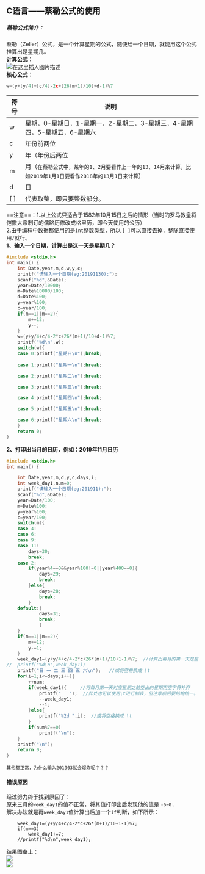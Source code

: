 ## C语言——蔡勒公式的使用

##### 蔡勒公式简介：

蔡勒（Zeller）公式，是一个计算星期的公式，随便给一个日期，就能用这个公式推算出是星期几。  
**计算公式：**  
![在这里插入图片描述](https://img-blog.csdnimg.cn/2019113020053977.png)  
**核心公式：**

```c
w=(y+[y/4]+[c/4]-2c+[26(m+1)/10]+d-1)%7
```

|符号|说明|
|---|---|
|w|星期，0-星期日，1-星期一，2-星期二，3-星期三，4-星期四，5-星期五，6-星期六|
|c|年份前两位|
|y|年（年份后两位|
|m|月（`在蔡勒公式中，某年的1、2月要看作上一年的13、14月来计算，比如2019年1月1日要看作2018年的13月1日来计算`）|
|d|日|
|[ ]|代表取整，即只要整数部分。|

==注意==：1.以上公式只适合于1582年10月15日之后的情形（当时的罗马教皇将恺撒大帝制订的儒略历修改成格里历，即今天使用的公历）  
2.由于编程中数据都使用的是`int`整数类型，所以 `[ ]`可以直接去掉，整除直接使用`/`就行。  
**1、输入一个日期，计算出是这一天是星期几？**

```c
#include <stdio.h>
int main() {
	int Date,year,m,d,w,y,c;
	printf("请输入一个日期(eg:20191130):");
	scanf("%d",&Date);
	year=Date/10000;
	m=Date%10000/100;
	d=Date%100;
	y=year%100;
	c=year/100;
	if(m==1||m==2){
		m+=12;
		y--;
	}
	w=(y+y/4+c/4-2*c+26*(m+1)/10+d-1)%7;
	printf("%d\n",w);
	switch(w){
	case 0:printf("星期日\n");break;
	
	case 1:printf("星期一\n");break;

	case 2:printf("星期二\n");break;

	case 3:printf("星期三\n");break;

	case 4:printf("星期四\n");break;

	case 5:printf("星期五\n");break;

	case 6:printf("星期六\n");break;	
	}
	return 0;
}

```

**2、打印出当月的日历，例如：2019年11月日历**

```c
#include <stdio.h>
int main() {

	int Date,year,m,d,y,c,days,i;
	int week_day1,num=0;
	printf("请输入一个日期(eg:201911):");
	scanf("%d",&Date);
	year=Date/100;
	m=Date%100;
	y=year%100;
	c=year/100;
	switch(m){
	case 4:
	case 6:
	case 9:
	case 11:
		days=30;
		break;
	case 2:
		if(year%4==0&&year%100!=0||year%400==0){
			days=29;
			break;
		}else{
			days=28;
			break;
		}
	default:{
			days=31;
			break;
			}
	}
	if(m==1||m==2){
		m+=12;
		y-=1;
	}
	week_day1=(y+y/4+c/4-2*c+26*(m+1)/10+1-1)%7;  //计算出每月的第一天是星期几
//	printf("%d\n",week_day1);
	printf("日 一 二 三 四 五 六\n");   //或将空格换成 \t
	for(i=1;i<=days;i++){
		++num;
		if(week_day1){     //将每月第一天对应星期之前空出的星期用空字符补齐
			printf("   ");  //此处也可以使用\t进行制表，但注意前后要结构统一。
			--week_day1;
			--i;
		}else{
			printf("%2d ",i);  //或将空格换成 \t
		}
		if(num%7==0)
			printf("\n");
	}
	printf("\n");
	return 0;
}
```

`其他都正常，为什么输入201903就会爆炸呢？？？`

#### 错误原因

经过努力终于找到原因了：  
原来三月的`week_day1`的值不正常，将其值打印出后发现他的值是 `-6~0` .  
解决办法就是再`week_day1`值计算出后加一个`if`判断，如下所示：

```
	week_day1=(y+y/4+c/4-2*c+26*(m+1)/10+1-1)%7;
	if(m==3)
		week_day1+=7;
	//printf("%d\n",week_day1);
```

结果图奉上：  
![](https://img-blog.csdnimg.cn/20191201151923757.png)  
![](https://img-blog.csdnimg.cn/20191201151947131.png)  